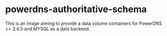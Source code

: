 # powerdns-authoritative-schema

This is an image aiming to provide a data volume containers for PowerDNS >= 3.4.5 and MYSQL as a data backend.
